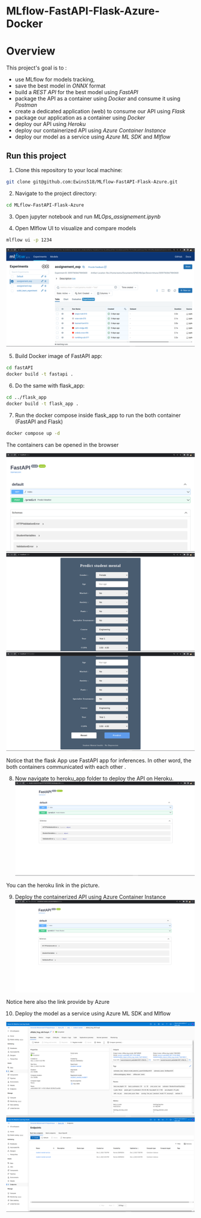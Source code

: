 # MLflow-FastAPI-Flask-Azure-Docker

# Overview
This project's goal is to :
- use MLflow for models tracking, 
- save the best model in *ONNX* format 
- build a *REST API* for the best model using *FastAPI*
- package the API as a container using *Docker* and consume it using *Postman*
- create a dedicated application (web) to consume our API using *Flask*
- package our application as a container using *Docker*
- deploy our API using *Heroku*
- deploy our containerized API using *Azure Container Instance*
- deploy our model as a service using *Azure ML SDK* and *Mlflow*

## Run this project

1. Clone this repository to your local machine:

```bash
git clone git@github.com:Ewins518/MLflow-FastAPI-Flask-Azure.git
```

2. Navigate to the project directory:

```bash
cd MLflow-FastAPI-Flask-Azure
```

3. Open jupyter notebook and run *MLOps_assignement.ipynb*

4. Open Mlflow UI to visualize and compare models

```bash
mlflow ui -p 1234
```

![Screenshot](/screenshot/1.png)

5. Build Docker image of FastAPI app:

```bash
cd fastAPI
docker build -t fastapi .
```
6. Do the same with flask_app:

```bash
cd ../flask_app
docker build -t flask_app .
```
7. Run the docker compose inside flask_app to run the both container (FastAPI and Flask)

```bash
docker compose up -d
```
The containers can be opened in the browser

![Screenshot](/screenshot/2.png)
![Screenshot](/screenshot/3.png)
![Screenshot](/screenshot/4.png)

Notice that the flask App use FastAPI app for inferences. In other word, the both containers communicated with each other .

8. Now navigate to heroku_app folder to deploy the API on Heroku.
![Screenshot](/screenshot/5.png)

You can the heroku link in the picture.

9. Deploy the containerized API using Azure Container Instance
![Screenshot](/screenshot/6.png)

Notice here also the link provide by Azure

10. Deploy the model as a service using Azure ML SDK and Mlflow

![Screenshot](/screenshot/7.png)
![Screenshot](/screenshot/8.png)

